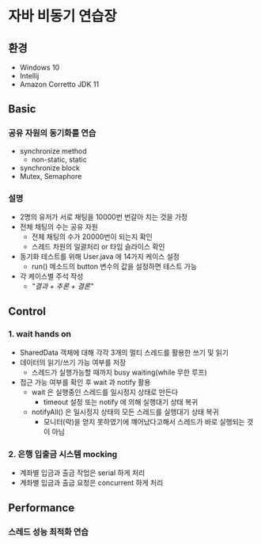 # 자바 비동기 연습장
## 환경
- Windows 10
- Intellij
- Amazon Corretto JDK 11 

## Basic
### 공유 자원의 동기화를 연습
- synchronize method
  - non-static, static
- synchronize block
- Mutex, Semaphore
### 설명
- 2명의 유저가 서로 채팅을 10000번 번갈아 치는 것을 가정
- 전체 채팅의 수는 공유 자원
  - 전체 채팅의 수가 20000번이 되는지 확인
  - 스레드 차원의 일괄처리 or 타임 슬라이스 확인
- 동기화 테스트를 위해 User.java 에 14가지 케이스 설정
  - run() 메소드의 button 변수의 값을 설정하면 테스트 가능
- 각 케이스별 주석 작성
  - _"결과 + 추론 + 결론"_  

## Control
### 1. wait hands on
- SharedData 객체에 대해 각각 3개의 멀티 스레드를 활용한 쓰기 및 읽기
- 데이터의 읽기/쓰기 가능 여부를 저장
  - 스레드가 실행가능할 때까지 busy waiting(while 무한 루프)
- 접근 가능 여부를 확인 후 wait 과 notify 활용
  - wait 은 실행중인 스레드를 일시정지 상태로 만든다
    - timeout 설정 또는 notify 에 의해 실행대기 상태 복귀
  - notifyAll() 은 일시정지 상태의 모든 스레드를 실행대기 상태 복귀
    - 모니터(락)을 얻지 못하였기에 꺠어났다고해서 스레드가 바로 실행되는 것이 아님
### 2. 은행 입출금 시스템 mocking
- 계좌별 입금과 출금 작업은 serial 하게 처리
- 계좌별 입금과 출금 요청은 concurrent 하게 처리




## Performance
### 스레드 성능 최적화 연습